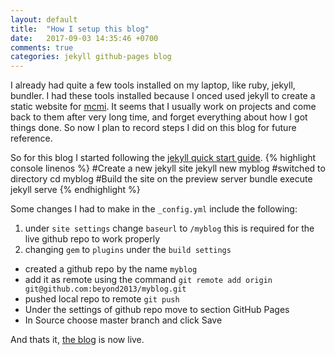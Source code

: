 ```yaml
---
layout: default
title:  "How I setup this blog"
date:   2017-09-03 14:35:46 +0700
comments: true
categories: jekyll github-pages blog
---
```

I already had quite a few tools installed on my laptop, like ruby, jekyll, bundler. I had these tools installed because I onced used jekyll to create a static website for [mcmi](http://www.mcmi.asia). It seems that I usually work on projects and come back to them after very long time, and forget everything about how I got things done. So now I plan to record steps I did on this blog for future reference. 

So for this blog I started following the [jekyll quick start guide](https://jekyllrb.com/docs/quickstart/). 
{% highlight console linenos %}
#Create a new jekyll site
jekyll new myblog
#switched to directory
cd myblog
#Build the site on the preview server
bundle execute jekyll serve
{% endhighlight %}

Some changes I had to make in the `_config.yml` include the following:
1. under `site settings` change `baseurl` to `/myblog` this is required for the live github repo to work properly 
2. changing `gem` to `plugins` under the `build settings`

* created a github repo by the name `myblog`
* add it as remote using the command  `git remote add origin git@github.com:beyond2013/myblog.git`
* pushed local repo to remote `git push`
* Under the settings of github repo move to section GitHub Pages
* In Source choose master branch and click Save

And thats it, [the blog](https://beyond2013.github.io/myblog/) is now live.
